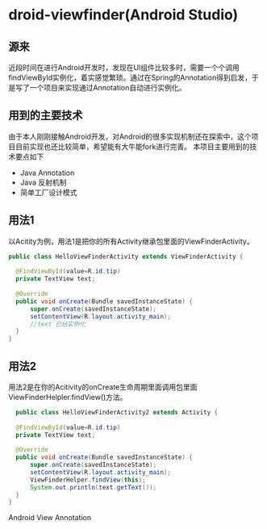 droid-viewfinder(Android Studio)
================

## 源来

 近段时间在进行Android开发时，发现在UI组件比较多时，需要一个个调用findViewById实例化，着实感觉繁琐。通过在Spring的Annotation得到启发，于是写了一个项目来实现通过Annotation自动进行实例化。

## 用到的主要技术

 由于本人刚刚接触Android开发，对Android的很多实现机制还在探索中，这个项目目前实现也还比较简单，希望能有大牛能fork进行完善。 本项目主要用到的技术要点如下
  
  + Java Annotation  
  + Java 反射机制  
  + 简单工厂设计模式  

## 用法1

  以Acitity为例，用法1是把你的所有Activity继承包里面的ViewFinderActivity。
  ```java 
  public class HelloViewFinderActivity extends ViewFinderActivity {
	
	@FindViewById(value=R.id.tip)
	private TextView text;
	
    @Override
    public void onCreate(Bundle savedInstanceState) {
        super.onCreate(savedInstanceState);
        setContentView(R.layout.activity_main);
        //text 已经实例化
    }
}
  ```
## 用法2
  用法2是在你的Acitivity的onCreate生命周期里面调用包里面ViewFinderHelpler.findView()方法。
  
  ```java
    public class HelloViewFinderActivity2 extends Activity {
	
	@FindViewById(value=R.id.tip)
	private TextView text;
	
    @Override
    public void onCreate(Bundle savedInstanceState) {
        super.onCreate(savedInstanceState);
        setContentView(R.layout.activity_main);
        ViewFinderHelper.findView(this);
        System.out.println(text.getText());
    }
}

  ```
Android View Annotation
